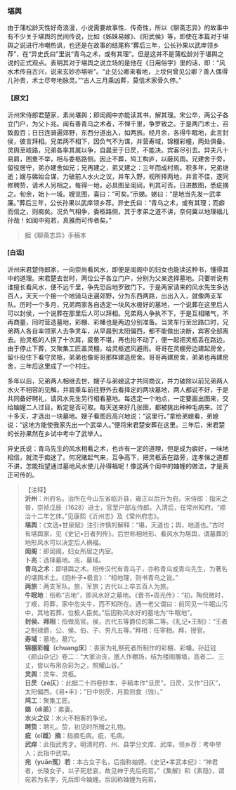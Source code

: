 <script type="text/javascript">
    var head = document.getElementsByTagName('head')[0];
    cssURL = '/public/liao.css';
    linkTag = document.createElement('link');
    linkTag.href = cssURL;
    linkTag.setAttribute('type','text/css');
    linkTag.setAttribute('rel','stylesheet');
    head.appendChild(linkTag);
</script>
### 堪舆

由于蒲松龄天性好奇浪漫，小说需要故事性、传奇性，所以《聊斋志异》的故事中有不少关于堪舆的民间传说，比如《姊妹易嫁》、《阳武侯》等，即使在本篇对于堪舆之说进行冷嘲热讽，也还是在故事的结尾称“葬后三年，公长孙果以武庠领乡荐”，在“异史氏曰”里说“青乌之术，或有其理”。但是这并不是蒲松龄对于堪舆之说的正式观点。表明其对于堪舆之说立场的是他在《日用俗字》里的话，即：“风水术传自古兴，说来玄妙亦堪听”。“止见公卿来看地，上坟何曾见公卿？善人偶得儿孙贵，术士尽夸地脉灵。”“古人三月乘凶葬，莫信术家骨久停。”

#### 【原文】
<section>
沂州宋侍郎君楚家，素尚堪舆；即闺阁中亦能读其书，解其理。宋公卒，两公子各立门户，为父卜兆。闻有善青乌之术者，不惮千里，争罗致之。于是两门术士，召致盈百；日日连骑遍郊野，东西分道出入，如两旅。经月余，各得牛眠地，此言封侯，彼言拜相。兄弟两不相下，因负气不为谋，并营寿域，锦棚彩幢，两处俱备。灵舆至岐路，兄弟各率其属以争，自晨至于日昃，不能决。宾客尽引去。舁夫凡十易肩，困惫不举，相与委柩路侧。因止不葬，鸠工构庐，以蔽风雨。兄建舍于旁，留役居守，弟亦建舍如兄；兄再建之，弟又建之：三年而成村焉。积多年，兄弟继逝；嫂与娣始合谋，力破前人水火之议，并车入野，视所择两地，并言不佳，遂同修聘贽，请术人另相之。每得一地，必具图呈闺闼，判其可否。日进数图，悉疵摘之。旬余，始卜一域。嫂览图，喜曰：“可矣。”示娣。娣曰：“是地当先发一武孝廉。”葬后三年，公长孙果以武庠领乡荐。异史氏曰：“青乌之术，或有其理；而癖而信之，则痴矣。况负气相争，委柩路侧，其于孝弟之道不讲，奈何冀以地理福儿孙哉！如闺中宛若，真雅而可传者矣。”

</section>

> 据《聊斋志异》手稿本

#### [白话]
<aside>

沂州宋君楚侍郎家，一向崇尚看风水，即便是闺阁中的妇女也能读这种书，懂得其中的道理。宋君楚去世时，两位公子各立门户，分别为父亲选择墓地。只要听说有谁擅长看风水，便不远千里，争先恐后地罗致门下。于是两家请来的风水先生多达百人，天天一个接一个地骑马走遍郊野，分为东西两路，出出入入，就像两支军队。历时一个多月，兄弟两家各自选定一块风水极好的墓地，一个说葬在这里后人可以封侯，一个说葬在那里后人可以拜相。兄弟两人争执不下，于是互相赌气，不再商量，同时营造墓地，彩棚、彩幡也是两边分别准备。当灵车行至岔路口时，兄弟两人各自率领家人去争灵车，从早晨到太阳偏西，都不能做出决断，宾客全部离去。抬灵柩的人换了十次肩，疲惫不堪，再也抬不动了，便一起把灵柩丢在路边。由于停止下葬，又聚集工匠盖灵棚，给灵柩遮风避雨。哥哥在灵棚旁边建起房舍，留仆役住下看守灵柩，弟弟也像哥哥那样建造房舍。哥哥再建房舍，弟弟也再建房舍，三年后这里成了一个村庄。

多年以后，兄弟两人相继去世，嫂子与弟媳这才共同商议，并力破除以前兄弟两人水火不相容的见解，并肩乘车前往野外去看择定的两块墓地，两人都说不好，于是共同备好聘礼，请风水先生另行相看墓地。每选定一个地点，一定要画出图来，交给妯娌二人过目，断定是否可取。每天送来好几张图，都被挑出种种毛病来。过了十多天，才选出一块墓地。嫂子看图后高兴地说：“这里行。”拿给弟媳看，弟媳说：“这地方能使我家先出一个武举人。”便将宋君楚安葬在这里。三年后，宋君楚的长孙果然在乡试中考中了武举人。

异史氏说：青乌先生的风水相看之术，也许有一定的道理，但是成为癖好，一味地相信，就流于痴迷了。何况赌起气来，互争高下，把灵柩丢在路旁，连孝悌之道都不讲，怎能指望通过墓地风水使儿孙得福呢！像这两个闺中的妯娌的做法，才是真正可传的。

</aside>

> 【注释】  
<b>沂州</b>：州府名。治所在今山东省临沂县，雍正以后升为府。宋侍郎：指宋之普，崇祯戊辰（1628）进士，官至户部左侍郎。入清后，任常州知府。“顺治十二年乞体。”见康熙《沂州志》及《常州府志》。  
<b>堪舆</b>：《文选•甘泉赋》注引许慎的解释：“堪，天道也；舆，地道也。”古时有堪舆家，见《史记•日者列传》。后世称相地形、看风水为堪舆，谓墓葬的地形风水可以决定后人祸福。  
<b>闺阁</b>：即闺阁，妇女所居之内室。  
<b>卜兆</b>：选择墓地。兆，墓域。  
<b>青乌之术</b>：即堪舆之术。相传汉代有青乌子，亦称青乌或青乌先生，为著名的堪舆术土。《抱朴子•极言》：“相地理，则书青乌之说。”  
<b>两旅</b>：两支军队。旅，军旅；古代以上卒五百人为旅。  
<b>牛眠地</b>：俗称“吉地”，即风水好之墓地。《晋书•周光传》：“初，陶侃微时，丁艰，将葬，家中忽失牛，而不知所在。遇一老父谓曰：前冈见一牛眠山污中，其地若葬，位极人臣矣。”后因称风水好的墓地为“牛眠地”。  
<b>封侯、拜相</b>：指做高官。侯，古代五等爵位的第二等。《礼记•王制》：“王者之制禄爵，公、侯、伯、子、男凡五等。”拜相：任宰相。拜，授官。  
<b>寿域</b>：墓地，墓穴。  
<b>锦棚彩幢（chuang床）</b>：丧家为礼祭死者所制作的彩棚、彩幡。孙廷铨《颜山杂记》卷二：“大家治丧，邀人作棚场，结为楼阁雕墙，高者二、三丈，皆以布帛杂彩为之，照耀山谷。”  
<b>灵舆</b>：灵车、灵柩。  
<b>日昃（zè仄）</b>：此据二十四卷抄本，手稿本作“旦昃”。日昃，又作“日仄”，太阳偏西。《易•丰》：“日中则昃，月盈则食（蚀）。”  
<b>鸠工</b>：聚集工匠。  
<b>娣（dì弟）</b>：弟妻。  
<b>水火之议</b>：水火不相客的争论。  
<b>聘贽</b>：聘礼。贽，初见时所赠之礼物。  
<b>疵（cī雌）摘</b>：指摘毛病。疵，毛病。  
<b>武痒</b>：此指武秀才。明清时府、州、县学分文库、武庠。领乡荐：考中举人；此指中武举。  
<b>宛（yuān冤）若</b>：本古女子名，后指称妯娌。《史记•孝武本纪》：“神君者，长陵女子，以子死悲哀，故见神于先后宛若。”《集解》和《素隐》，谓宛若为名字，先后即今妯娌。后因称妯娌为宛若。  

